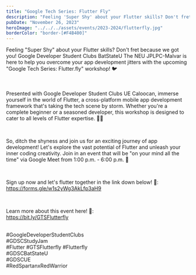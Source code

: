 ```yaml
---
title: "Google Tech Series: Flutter Fly"
description: "Feeling 'Super Shy' about your Flutter skills? Don't fret because we got you! Google Developer Student Clubs BatStateU The NEU JPLPC-Malvar is here to help you overcome your app development jitters with the upcoming 'Google Tech Series: Flutter.fly' workshop! 🐦"
pubDate: "November 26, 2023"
heroImage: "../../../assets/events/2023-2024/flutterfly.jpg"
borderColor: "border-[#F4B400]"
---
```


Feeling "Super Shy" about your Flutter skills? Don't fret because we got you! Google Developer Student Clubs BatStateU The NEU JPLPC-Malvar is here to help you overcome your app development jitters with the upcoming "Google Tech Series: Flutter.fly" workshop! 🐦

<br />

Presented with Google Developer Student Clubs UE Caloocan, immerse yourself in the world of Flutter, a cross-platform mobile app development framework that's taking the tech scene by storm. Whether you're a complete beginner or a seasoned developer, this workshop is designed to cater to all levels of Flutter expertise. 📱✨

<br />

So, ditch the shyness and join us for an exciting journey of app development! Let's explore the vast potential of Flutter and unleash your inner coding creativity. Join in an event that will be "on your mind all the time" via Google Meet from 1:00 p.m. - 6:00 p.m. 🤩

<br />

Sign up now and let's flutter together in the link down below! 🚀: <br>
https://forms.gle/w1s2yWg3AkLfp3aH9

<br />

Learn more about this event here! 🚀: <br />
https://bit.ly/GTSFlutterfly

<br />
#GoogleDeveloperStudentClubs <br />
#GDSCStudyJam <br />
#Flutter #GTSFlutterfly #Flutterfly <br />
#GDSCBatStateU <br />
#GDSCUE <br />
#RedSpartanxRedWarrior

